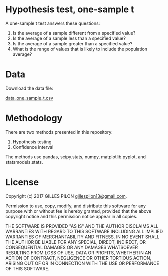 # Hypothesis test, one-sample t

A one-sample t test answers these questions:

1. Is the average of a sample different from a specified value?
2. Is the average of a sample less than a specified value?
3. Is the average of a sample greater than a specified value?
4. What is the range of values that is likely to include the population average?

# Data

Download the data file:

[data_one_sample_t.csv](https://drive.google.com/open?id=0BzrdQfHR2I5DYThaUUV3RkVpWEk)

# Methodology

There are two methods presented in this repository:

1. Hypothesis testing
2. Confidence interval

The methods use pandas, scipy.stats, numpy, matplotlib.pyplot, and statsmodels.stats.

# License

Copyright (c) 2017 GILLES PILON <gillespilon13@gmail.com>.

Permission to use, copy, modify, and distribute this software for any purpose with or without fee is hereby granted, provided that the above copyright notice and this permission notice appear in all copies.

THE SOFTWARE IS PROVIDED "AS IS" AND THE AUTHOR DISCLAIMS ALL WARRANTIES WITH REGARD TO THIS SOFTWARE INCLUDING ALL IMPLIED WARRANTIES OF MERCHANTABILITY AND FITNESS. IN NO EVENT SHALL THE AUTHOR BE LIABLE FOR ANY SPECIAL, DIRECT, INDIRECT, OR CONSEQUENTIAL DAMAGES OR ANY DAMAGES WHATSOEVER RESULTING FROM LOSS OF USE, DATA OR PROFITS, WHETHER IN AN ACTION OF CONTRACT, NEGLIGENCE OR OTHER TORTIOUS ACTION, ARISING OUT OF OR IN CONNECTION WITH THE USE OR PERFORMANCE OF THIS SOFTWARE.
